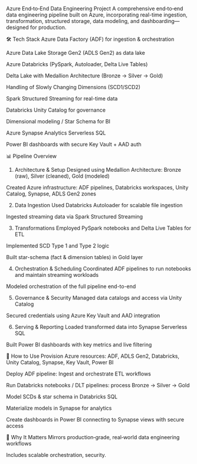 Azure End‑to‑End Data Engineering Project
A comprehensive end‑to‑end data engineering pipeline built on Azure, incorporating real-time ingestion, transformation, structured storage, data modeling, and dashboarding—designed for production.

🛠 Tech Stack
Azure Data Factory (ADF) for ingestion & orchestration

Azure Data Lake Storage Gen2 (ADLS Gen2) as data lake

Azure Databricks (PySpark, Autoloader, Delta Live Tables)

Delta Lake with Medallion Architecture (Bronze → Silver → Gold)

Handling of Slowly Changing Dimensions (SCD1/SCD2)

Spark Structured Streaming for real-time data

Databricks Unity Catalog for governance

Dimensional modeling / Star Schema for BI

Azure Synapse Analytics Serverless SQL

Power BI dashboards with secure Key Vault + AAD auth

📊 Pipeline Overview
1. Architecture & Setup
Designed using Medallion Architecture: Bronze (raw), Silver (cleaned), Gold (modeled)

Created Azure infrastructure: ADF pipelines, Databricks workspaces, Unity Catalog, Synapse, ADLS Gen2 zones

2. Data Ingestion
Used Databricks Autoloader for scalable file ingestion

Ingested streaming data via Spark Structured Streaming

3. Transformations
Employed PySpark notebooks and Delta Live Tables for ETL

Implemented SCD Type 1 and Type 2 logic

Built star-schema (fact & dimension tables) in Gold layer


4. Orchestration & Scheduling
Coordinated ADF pipelines to run notebooks and maintain streaming workloads

Modeled orchestration of the full pipeline end-to-end


5. Governance & Security
Managed data catalogs and access via Unity Catalog

Secured credentials using Azure Key Vault and AAD integration


6. Serving & Reporting
Loaded transformed data into Synapse Serverless SQL

Built Power BI dashboards with key metrics and live filtering


🚀 How to Use
Provision Azure resources: ADF, ADLS Gen2, Databricks, Unity Catalog, Synapse, Key Vault, Power BI

Deploy ADF pipeline: Ingest and orchestrate ETL workflows

Run Databricks notebooks / DLT pipelines: process Bronze → Silver → Gold

Model SCDs & star schema in Databricks SQL

Materialize models in Synapse for analytics

Create dashboards in Power BI connecting to Synapse views with secure access

🎯 Why It Matters
Mirrors production‑grade, real‑world data engineering workflows

Includes scalable orchestration, security.
